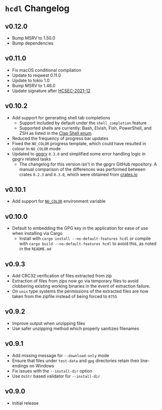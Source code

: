 # `hcdl` Changelog

## v0.12.0

  - Bump MSRV to 1.50.0
  - Bump dependencies

## v0.11.0

  - Fix macOS conditional compilation
  - Update to reqwest 0.11.0
  - Update to tokio 1.0
  - Bump MSRV to 1.46.0
  - Update signature after [HCSEC-2021-12]

## v0.10.2

  - Add support for generating shell tab completions
    - Support included by default under the `shell_completion` feature
    - Supported shells are currently: Bash, Elvish, Fish, PowerShell, and ZSH
      as listed in the [Clap Shell enum]
  - Reduced the frequency of progress bar updates
  - Fixed the `NO_COLOR` progress template, which could have resulted in colour
    in `NO_COLOR` mode
  - Updated to [gpgrv] `0.3.0` and simplified some error handling logic in
    gpgrv related tasks
    - The changelog for this version isn't in the gpgrv GitHub repository. A
      manual comparison of the differences was performed between crates `0.2.3`
      and `0.3.0`, which were obtained from [crates.io]

## v0.10.1

  - Add support for [`NO_COLOR`] environment variable

## v0.10.0

  - Default to embedding the GPG key in the application for ease of use when
    installing via Cargo
    - Install with `cargo install --no-default-features hcdl` or compile with
      `cargo build --no-default-features hcdl` to avoid this, as noted in the
      `README.md`

## v0.9.3

  - Add CRC32 verification of files extracted from zip
  - Extraction of files from zips now go via temporary files to avoid
    clobbering existing working binaries in the event of extraction failure.
  - On `unix` type systems the permissions of the extracted files are now taken
    from the zipfile instead of being forced to `0755`

## v0.9.2

  - Improve output when unzipping files
  - Use safer unzipping method which properly sanitizes filenames

## v0.9.1

  - Add missing message for `--download-only` mode
  - Ensure that files under `test-data` and `gpg` directories retain their
    line-endings on Windows
  - Fix issues with the `--install-dir` option
  - Use `OsStr` based validator for `--install-dir`

## v0.9.0

  - Initial release

<!-- links -->
[`NO_COLOR`]: https://no-color.org/
[crates.io]: https://crates.io/
[gpgrv]: https://crates.io/crates/gpgrv
[Clap Shell enum]: https://docs.rs/clap/2.33.3/clap/enum.Shell.html#variants
[HCSEC-2021-12]: https://discuss.hashicorp.com/t/hcsec-2021-12-codecov-security-event-and-hashicorp-gpg-key-exposure/23512
